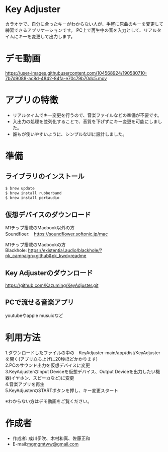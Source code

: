 # Key Adjuster
 
カラオケで、自分に合ったキーがわからない人が、手軽に原曲のキーを変更して練習できるアプリケーションです。
PC上で再生中の音を入力として、リアルタイムにキーを変更して出力します。
 
# デモ動画

https://user-images.githubusercontent.com/104568924/190580710-7b7d9088-ac8d-4842-84fa-e70c79b70dc5.mov

 
# アプリの特徴
 
* リアルタイムでキー変更を行うので、音楽ファイルなどの準備が不要です。
* 入出力の処理を並列化することで、音質を下げずにキー変更を可能にしました。
* 誰もが使いやすいように、シンプルなUIに設計しました。
 
# 準備

## ライブラリのインストール

```bash
$ brew update
$ brew install rubberband
$ brew install portaudio 
```
## 仮想デバイスのダウンロード

M1チップ搭載のMacbook以外の方
<br>Soundfloer:　https://soundflower.softonic.jp/mac

M1チップ搭載のMacbookの方
<br>Blackhole: https://existential.audio/blackhole/?pk_campaign=github&pk_kwd=readme


## Key Adjusterのダウンロード
https://github.com/Kazuming/KeyAdjuster.git


## PCで流せる音楽アプリ
youtubeやapple musuicなど


# 利用方法
1.ダウンロードしたファイルの中の　KeyAdjuster-main/app/dist/KeyAdjusterを開く(アプリ立ち上げに20秒ほどかかります)
<br>2.PCのサウンド出力を仮想デバイスに変更
<br>3.KeyAdjusterのInput Deviceを仮想デバイス、Output Deviceを出力したい機器(イヤホン、スピーカなど)に変更
<br>4.音楽アプリを再生
<br>5.KeyAdjusterのSTARTボタンを押し、キー変更スタート

※わからない方はデモ動画をご覧ください。
 
# 作成者
 
* 作成者: 成川伊吹、木村和真、佐藤正和
* E-mail:mgmgmtww@gmail.com
